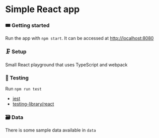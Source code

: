 # Simple React app

### 🎟 Getting started

Run the app with `npm start`. It can be accessed at [http://localhost:8080](localhost:8080)

### 🗜 Setup

Small React playground that uses TypeScript and webpack

### 🧪 Testing

Run `npm run test`

* [jest](https://jestjs.io/docs/en/getting-started)
* [testing-library/react](https://testing-library.com/docs/react-testing-library/intro)

### 🗃 Data

There is some sample data available in `data`